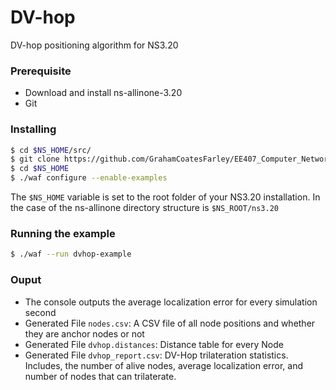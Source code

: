 DV-hop
=====

DV-hop positioning algorithm for NS3.20

### Prerequisite
- Download and install ns-allinone-3.20
- Git

### Installing
```sh
$ cd $NS_HOME/src/
$ git clone https://github.com/GrahamCoatesFarley/EE407_Computer_Network.git
$ cd $NS_HOME
$ ./waf configure --enable-examples
```
The ```$NS_HOME``` variable is set to the root folder of your NS3.20 installation. In the case of the ns-allinone directory structure is ```$NS_ROOT/ns3.20```

### Running the example
```sh
$ ./waf --run dvhop-example
```

### Ouput
- The console outputs the average localization error for every simulation second
- Generated File `nodes.csv`: A CSV file of all node positions and whether they are anchor nodes or not   
- Generated File `dvhop.distances`: Distance table for every Node    
- Generated File `dvhop_report.csv`:  DV-Hop trilateration statistics. Includes, the number of alive nodes, average localization error, and number of nodes that can trilaterate.
